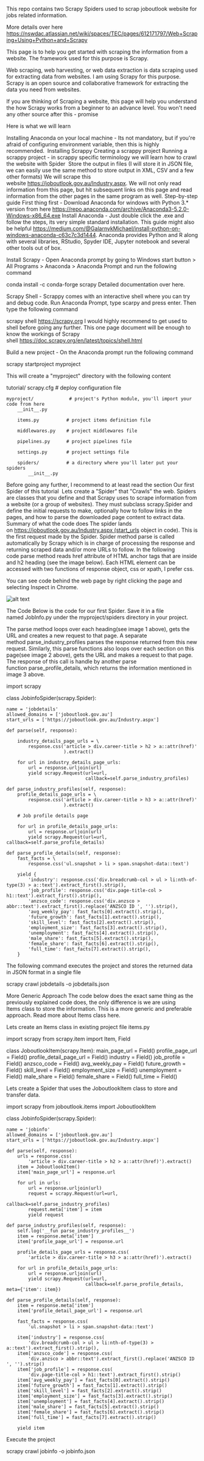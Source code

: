 This repo contains two Scrapy Spiders used to scrap joboutlook website for jobs related information.

More details over here https://nswdac.atlassian.net/wiki/spaces/TEC/pages/612171797/Web+Scraping+Using+Python+and+Scrapy

This page is to help you get started with scraping the information from a website. The framework used for this purpose is Scrapy. 

Web scraping, web harvesting, or web data extraction is data scraping used for extracting data from websites. I am using Scrapy for this purpose. Scrapy is an open source and collaborative framework for extracting the data you need from websites.

If you are thinking of Scraping a website, this page will help you understand the how Scrapy works from a beginner to an advance level. You won't need any other source after this - promise 

Here is what we will learn

Installing Anaconda on your local machine - Its not mandatory, but if you're afraid of configuring environment variable, then this is highly recommended. 
Installing Scrappy
Creating a scrappy project
Running a scrappy project - in scrappy specific terminology we will learn how to crawl the website with Spider 
Store the output in files (I will store it in JSON file, we can easily use the same method to store output in XML, CSV and a few other formats)
We will scrape this website https://joboutlook.gov.au/Industry.aspx. We will not only read information from this page, but hit subsequent links on this page and read information from the other pages in the same program as well.
Step-by-step guide
First thing first - Download Anaconda for windows with Python 3.* version from here https://repo.anaconda.com/archive/Anaconda3-5.2.0-Windows-x86_64.exe
Install Anaconda - Just double click the .exe and follow the steps, its very simple standard installation. This guide might also be helpful https://medium.com/@GalarnykMichael/install-python-on-windows-anaconda-c63c7c3d1444. Anaconda provides Python and R along with several libraries, RStudio, Spyder IDE, Jupyter notebook and several other tools out of box.

Install Scrapy - Open Anaconda prompt by going to Windows start button > All Programs > Anaconda > Anaconda Prompt and run the following command 

conda install -c conda-forge scrapy
Detailed documentation over here. 

Scrapy Shell - Scrappy comes with an interactive shell where you can try and debug code. Run Anaconda Prompt, type scarpy and press enter. Then type the following command 

scrapy shell https://scrapy.org
I would highly recommend to get used to shell before going any further. This one page document will be enough to know the workings of Scrapy shell https://doc.scrapy.org/en/latest/topics/shell.html

Build a new project - On the Anaconda prompt run the following command

scrapy startproject myproject

This will create a "myproject" directory with the following content

tutorial/
    scrapy.cfg            # deploy configuration file

    myproject/             # project's Python module, you'll import your code from here
        __init__.py

        items.py          # project items definition file

        middlewares.py    # project middlewares file

        pipelines.py      # project pipelines file

        settings.py       # project settings file

        spiders/          # a directory where you'll later put your spiders
            __init__.py


Before going any further, I recommend to at least read the section Our first Spider of this tutorial 
Lets create a "Spider" that "Crawls" the web.
Spiders are classes that you define and that Scrapy uses to scrape information from a website (or a group of websites). They must subclass scrapy.Spider and define the initial requests to make, optionally how to follow links in the pages, and how to parse the downloaded page content to extract data.
Summary of what the code does
The spider lands on https://joboutlook.gov.au/Industry.aspx (start_urls object in code). This is the first request made by the Spider. Spider method parse is called automatically by Scrapy which is in charge of processing the response and returning scraped data and/or more URLs to follow. In the following code parse method reads href attribute of HTML anchor tags that are inside and h2 heading (see the image below). Each HTML element can be accessed with two functions of response object, css or xpath, I prefer css.

You can see code behind the web page by right clicking the page and selecting Inspect in Chrome.

![alt text](https://github.com/alihammadbaig/webscraping/blob/master/image.png)

The Code
Below is the code for our first Spider. Save it in a file named JobInfo.py under the myproject/spiders directory in your project.

The parse method loops over each heading(see image 1 above), gets the URL and creates a new request to that page. A separate method parse_industry_profiles parses the response returned from this new request. Similarly, this parse functions also loops over each section on this page(see image 2 above), gets the URL and makes a request to that page. The response of this call is handle by another parse function parse_profile_details, which returns the information mentioned in image 3 above.

import scrapy


class JobinfoSpider(scrapy.Spider):

    name = 'jobdetails'
    allowed_domains = ['joboutlook.gov.au']
    start_urls = ['https://joboutlook.gov.au/Industry.aspx']

    def parse(self, response):

        industry_details_page_urls = \
            response.css('article > div.career-title > h2 > a::attr(href)'
                         ).extract()

        for url in industry_details_page_urls:
            url = response.urljoin(url)
            yield scrapy.Request(url=url,
                                 callback=self.parse_industry_profiles)

    def parse_industry_profiles(self, response):
        profile_details_page_urls = \
            response.css('article > div.career-title > h3 > a::attr(href)'
                         ).extract()

        # Job profile details page

        for url in profile_details_page_urls:
            url = response.urljoin(url)
            yield scrapy.Request(url=url, callback=self.parse_profile_details)

    def parse_profile_details(self, response):
        fast_facts = \
            response.css('ul.snapshot > li > span.snapshot-data::text')

        yield {
            'industry': response.css('div.breadcrumb-col > ul > li:nth-of-type(3) > a::text').extract_first().strip(),
            'job_profile': response.css('div.page-title-col > h1::text').extract_first().strip(),
            'anzsco_code': response.css('div.anzsco > abbr::text').extract_first().replace('ANZSCO ID ', '').strip(),
            'avg_weekly_pay': fast_facts[0].extract().strip(),
            'future_growth': fast_facts[1].extract().strip(),
            'skill_level': fast_facts[2].extract().strip(),
            'employment_size': fast_facts[3].extract().strip(),
            'unemployment': fast_facts[4].extract().strip(),
            'male_share': fast_facts[5].extract().strip(),
            'female_share': fast_facts[6].extract().strip(),
            'full_time': fast_facts[7].extract().strip(),
        }


The following command executes the project and stores the returned data in JSON format in a single file

scrapy crawl jobdetails -o jobdetails.json


More Generic Approach
The code below does the exact same thing as the previously explained code does, the only difference is we are using Items class to store the information. This is a more generic and preferable approach. Read more about Items class here. 

Lets create an Items class in existing project file items.py

import scrapy
from scrapy.item import Item, Field


class JoboutlookItem(scrapy.Item):
    main_page_url = Field()
    profile_page_url = Field()
    profile_detail_page_url = Field()
    industry = Field()
    job_profile = Field()
    anzsco_code = Field()
    avg_weekly_pay = Field()
    future_growth = Field()
    skill_level = Field()
    employment_size = Field()
    unemployment = Field()
    male_share = Field()
    female_share = Field()
    full_time = Field()

Lets create a Spider that uses the JoboutlookItem class to store and transfer data.

import scrapy
from joboutlook.items import JoboutlookItem


class JobinfoSpider(scrapy.Spider):

    name = 'jobinfo'
    allowed_domains = ['joboutlook.gov.au']
    start_urls = ['https://joboutlook.gov.au/Industry.aspx']

    def parse(self, response):
        urls = response.css(
            'article > div.career-title > h2 > a::attr(href)').extract()
        item = JoboutlookItem()
        item['main_page_url'] = response.url

        for url in urls:
            url = response.urljoin(url)
            request = scrapy.Request(url=url,
                                     callback=self.parse_industry_profiles)
            request.meta['item'] = item
            yield request

    def parse_industry_profiles(self, response):
        self.log('__fun parse_industry_profiles__')
        item = response.meta['item']
        item['profile_page_url'] = response.url

        profile_details_page_urls = response.css(
            'article > div.career-title > h3 > a::attr(href)').extract()

        for url in profile_details_page_urls:
            url = response.urljoin(url)
            yield scrapy.Request(url=url,
                                 callback=self.parse_profile_details, meta={'item': item})

    def parse_profile_details(self, response):
        item = response.meta['item']
        item['profile_detail_page_url'] = response.url

        fast_facts = response.css(
            'ul.snapshot > li > span.snapshot-data::text')

        item['industry'] = response.css(
            'div.breadcrumb-col > ul > li:nth-of-type(3) > a::text').extract_first().strip(),
        item['anzsco_code'] = response.css(
            'div.anzsco > abbr::text').extract_first().replace('ANZSCO ID ', '').strip()
        item['job_profile'] = response.css(
            'div.page-title-col > h1::text').extract_first().strip()
        item['avg_weekly_pay'] = fast_facts[0].extract().strip()
        item['future_growth'] = fast_facts[1].extract().strip()
        item['skill_level'] = fast_facts[2].extract().strip()
        item['employment_size'] = fast_facts[3].extract().strip()
        item['unemployment'] = fast_facts[4].extract().strip()
        item['male_share'] = fast_facts[5].extract().strip()
        item['female_share'] = fast_facts[6].extract().strip()
        item['full_time'] = fast_facts[7].extract().strip()

        yield item


Execute the project

scrapy crawl jobinfo -o jobinfo.json

